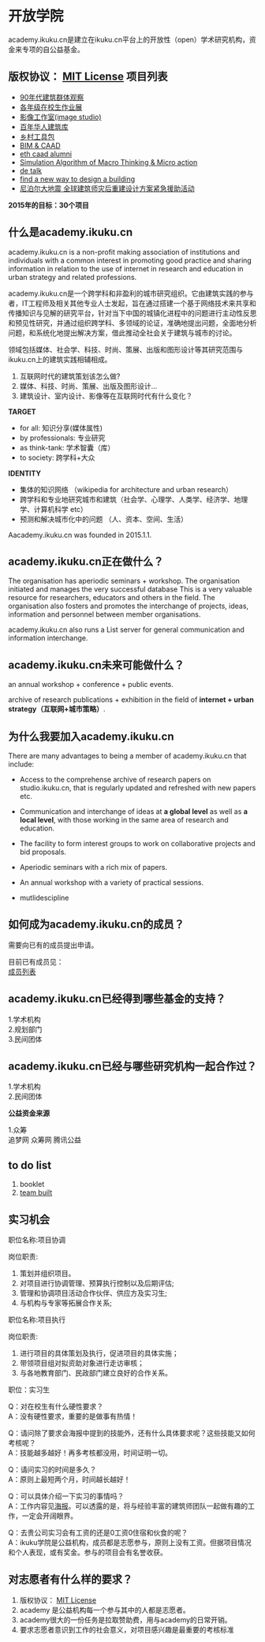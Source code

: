 # 开放学院
academy.ikuku.cn是建立在ikuku.cn平台上的开放性（open）学术研究机构，资金来专项的自公益基金。  

版权协议： [MIT License](http://opensource.org/licenses/MIT)
 **项目列表**
-----  


* [90年代建筑群体观察](cases/90s.md)
* [各年级在校生作业展](cases/study.md)
* [影像工作室(image studio)](cases/imagestudio.md)
* [百年华人建筑库](cases/100.md)
* [乡村工具包](cases/vallage.md)
* [BIM & CAAD](https://github.com/caadxyz/bim)
* [eth caad alumni](cases/ethcaad.md)
* [Simulation Algorithm of Macro Thinking & Micro action](https://github.com/caadxyz/Macro-Thinking-Micro-action)
* [de talk](cases/detalk.md)
* [find a new way to design a building](README.md)  
* [尼泊尔大地震
全球建筑师灾后重建设计方案紧急援助活动](cases/GARS-NEPAL.md)

**2015年的目标：30个项目**   

**什么是academy.ikuku.cn**
--------


academy.ikuku.cn is a non-profit making association of institutions and individuals with a common interest in promoting good practice and sharing information in relation to the use of internet in research and education in urban strategy and related professions. 

academy.ikuku.cn是一个跨学科和非盈利的城市研究组织。它由建筑实践的参与者，IT工程师及相关其他专业人士发起，旨在通过搭建一个基于网络技术来共享和传播知识与见解的研究平台，针对当下中国的城镇化进程中的问题进行主动性反思和预见性研究，并通过组织跨学科、多领域的论证，准确地提出问题，全面地分析问题，和系统化地提出解决方案，借此推动全社会关于建筑与城市的讨论。

领域包括媒体、社会学、科技、时尚、策展、出版和图形设计等其研究范围与ikuku.cn上的建筑实践相辅相成。

1. 互联网时代的建筑策划该怎么做?  
2. 媒体、科技、时尚、策展、出版及图形设计...  
3. 建筑设计、室内设计、影像等在互联网时代有什么变化？    


**TARGET**
* for all: 知识分享(媒体属性)
* by professionals: 专业研究
* as think-tank: 学术智囊（库）
* to society: 跨学科+大众

**IDENTITY**
* 集体的知识网络 （wikipedia for architecture and urban research）
* 跨学科和专业地研究城市和建筑（社会学、心理学、人类学、经济学、地理学、计算机科学 etc）
* 预测和解决城市化中的问题  （人、资本、空间、生活）

Aacademy.ikuku.cn was founded in 2015.1.1.



**academy.ikuku.cn正在做什么？**
--------


The organisation has aperiodic seminars + workshop.  The organisation initiated and manages the very successful database  This is a very valuable resource for researchers, educators and others in the field. The organisation also fosters and promotes the interchange of projects, ideas, information and personnel between member organisations.

academy.ikuku.cn also runs a List server for general communication and information interchange.




**academy.ikuku.cn未来可能做什么？**
--------

an annual workshop + conference + public events.

archive of research publications + exhibition in the field of **internet + urban strategy（互联网+城市策略）**.



**为什么我要加入academy.ikuku.cn**
--------

There are many advantages to being a member of academy.ikuku.cn that include:

* Access to the comprehense archive of research papers on studio.ikuku.cn, that is regularly updated and refreshed with new papers etc.  

* Communication and interchange of ideas at **a global level** as well as **a local level**, with those working in the same area of research and education.  

* The facility to form interest groups to work on collaborative projects and bid proposals.  

* Aperiodic seminars with a rich mix of papers.  

* An annual workshop with a variety of practical sessions.  

* mutlidescipline



**如何成为academy.ikuku.cn的成员？** 
----- 

需要向已有的成员提出申请。

目前已有成员见：  
[成员列表](team.md)


**academy.ikuku.cn已经得到哪些基金的支持？**  
-----
1.学术机构  
2.规划部门  
3.民间团体  


**academy.ikuku.cn已经与哪些研究机构一起合作过？**  
-----
1.学术机构   
2.民间团体 


**公益资金来源**

1.众筹  
追梦网  众筹网  腾讯公益   

**to do list**
--------
1. booklet
2. [team built](team.md)


**实习机会**
-------

职位名称:项目协调   

岗位职责:  
1.  策划并组织项目。   
2.  对项目进行协调管理、预算执行控制以及后期评估;   
3.  管理和协调项目活动合作伙伴、供应方及实习生;   
4.  与机构与专家等拓展合作关系;   


职位名称:项目执行    

岗位职责:  
1.  进行项目的具体策划及执行，促进项目的具体实施；  
2.  带领项目组对拟资助对象进行走访审核；  
3.  与各地教育部门、民政部门建立良好的合作关系。  

职位：实习生

Q：对在校生有什么硬性要求？  
A：没有硬性要求，重要的是做事有热情！  

Q：请问除了要求会海报中提到的技能外，还有什么具体要求呢？这些技能又如何考核呢？  
A：技能越多越好！再多考核都没用，时间证明一切。  

Q：请问实习的时间是多久？  
A：原则上最短两个月，时间越长越好！  

Q：可以具体介绍一下实习的事情吗？  
A：工作内容见[海报](http://www.ikuku.cn/activity/ikukuxueyuantigongshixijihui)。可以透露的是，将与经验丰富的建筑师团队一起做有趣的工作，一定会开阔眼界。  

Q：去贵公司实习会有工资的还是0工资0住宿和伙食的呢？   
A：ikuku学院是公益机构，成员都是志愿参与，原则上没有工资。但据项目情况和个人表现，或有奖金。参与的项目会有名誉收获。  


**对志愿者有什么样的要求？**
--------

1.  版权协议： [MIT License](http://opensource.org/licenses/MIT) 
2.  academy 是公益机构每一个参与其中的人都是志愿者。
3.  academy很大的一份任务是拉取赞助费，用与academy的日常开销。
4.  要求志愿者意识到工作的社会意义，对项目感兴趣是最重要的考核标准













 